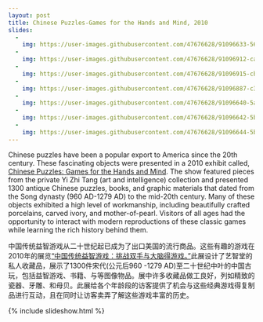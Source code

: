 ```yaml
---
layout: post
title: Chinese Puzzles-Games for the Hands and Mind, 2010
slides:
  -
    img: https://user-images.githubusercontent.com/47676628/91096633-56f3f700-e62c-11ea-8567-db7a047d6e13.jpg
  -
    img: https://user-images.githubusercontent.com/47676628/91096912-ca960400-e62c-11ea-95e1-11b283f45db7.jpg
  -
    img: https://user-images.githubusercontent.com/47676628/91096915-cbc73100-e62c-11ea-831b-d69634ba3c30.jpg
  -
    img: https://user-images.githubusercontent.com/47676628/91096887-c36ef600-e62c-11ea-86dc-e90690ac990d.jpg
  -
    img: https://user-images.githubusercontent.com/47676628/91096640-5a877e00-e62c-11ea-9263-1d13f992c471.jpg
  -
    img: https://user-images.githubusercontent.com/47676628/91096642-5b201480-e62c-11ea-8c83-727f4480b87e.jpg
  -
    img: https://user-images.githubusercontent.com/47676628/91096644-5b201480-e62c-11ea-8fa0-4779bda6a9c0.jpg
---
```


Chinese puzzles have been a popular export to America since the 20th century. These fascinating objects were presented in a 2010 exhibit called, [Chinese Puzzles: Games for the Hands and Mind](http://www.mocanyc.org/exhibitions/past/chinese_puzzles_games_for_the_hands_and_mind). The show featured pieces from the private Yi Zhi Tang (art and intelligence) collection and presented 1300 antique Chinese puzzles, books, and graphic materials that dated from the Song dynasty (960 AD-1279 AD) to the mid-20th century. Many of these objects exhibited a high level of workmanship, including beautifully crafted porcelains, carved ivory, and mother-of-pearl. Visitors of all ages had the opportunity to interact with modern reproductions of these classic games while learning the rich history behind them.


中国传统益智游戏从二十世纪起已成为了出口美国的流行商品。这些有趣的游戏在2010年的展览[“中国传统益智游戏：挑战双手与大脑得游戏。”](http://www.mocanyc.org/exhibitions/past/chinese_puzzles_games_for_the_hands_and_mind)此展设计了艺智堂的私人收藏品，展示了1300件宋代(公元后960 -1279 AD)至二十世纪中叶的中国古玩，包括益智游戏、书籍、与等图像物品。展中许多收藏品做工良好，列如精致的瓷器、牙雕、和母贝。此展给各个年龄段的访客提供了机会与这些经典游戏得复制品进行互动，且在同时让访客卖弄了解这些游戏丰富的历史。

{% include slideshow.html %}
